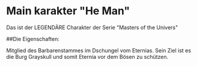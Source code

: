 # Main karakter "He Man"


Das ist der LEGENDÄRE Charakter der Serie "Masters of the Univers" 

##Die Eigenschaften:

Mitglied des Barbarenstammes im Dschungel vom Eternias.
Sein Ziel ist es die Burg Grayskull und somit Eternia vor dem Bösen zu schützen.
